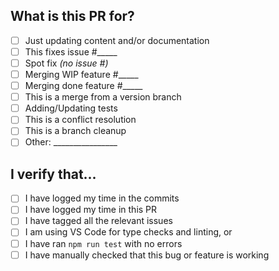 <!--
Thanks for opening a PR! Your contribution is much appreciated.
Please make sure you have followed our contributing guidelines. If you 
haven't done so in your commits, please reference the issue numbers as 
well as the time you spent on this in the comments below so we can track 
time. example `fixed button #1001 3h`. In order to make sure your PR is 
handled as smoothly as possible we request that you follow the checklist 
sections below. Choose the right checklist for the change that you're 
making:
-->

## What is this PR for?

 - [ ] Just updating content and/or documentation
 - [ ] This fixes issue #_____
 - [ ] Spot fix *(no issue #)*
 - [ ] Merging WIP feature #_____
 - [ ] Merging done feature #_____
 - [ ] This is a merge from a version branch
 - [ ] Adding/Updating tests
 - [ ] This is a conflict resolution
 - [ ] This is a branch cleanup
 - [ ] Other: ________________

## I verify that...

 - [ ] I have logged my time in the commits
 - [ ] I have logged my time in this PR
 - [ ] I have tagged all the relevant issues
 - [ ] I am using VS Code for type checks and linting, or
 - [ ] I have ran `npm run test` with no errors
 - [ ] I have manually checked that this bug or feature is working
